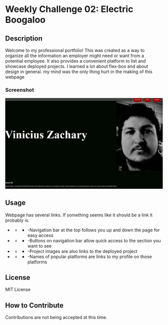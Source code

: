 # Weekly Challenge 02: Electric Boogaloo

## Description

Welcome to my professional portfolio! This was created as a way to organize all the information an employer might need or want from a potential employee. It also provides a convenient platform to list and showcase deployed projects. I learned a lot about flex-box and about design in general. my mind was the only thing hurt in the making of this webpage

### Screenshot
![Webpage Screenshot](./assets/images/screenshot01.jpg)

## Usage

Webpage has several links. If something seems like it should be a link it probably is.<br>

- - - -Navigation bar at the top follows you up and down the page for easy access<br>
- - - -Buttons on navigation bar allow quick access to the section you want to see<br>
- - - -Project images are also links to the deployed project<br>
- - - -Names of popular platforms are links to my profile on those platforms<br>

## License

MIT License

## How to Contribute

Contributions are not being accepted at this time.
